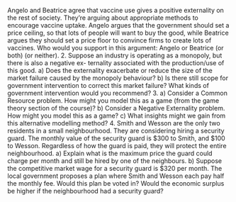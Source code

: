 Angelo and Beatrice agree that vaccine use gives a positive externality on the rest of
society. They’re arguing about appropriate methods to encourage vaccine uptake.
Angelo argues that the government should set a price ceiling, so that lots of people
will want to buy the good, while Beatrice argues they should set a price floor to
convince firms to create lots of vaccines.
Who would you support in this argument: Angelo or Beatrice (or both) (or neither).
2. Suppose an industry is operating as a monopoly, but there is also a negative ex-
ternality associated with the production/use of this good.
a) Does the externality exacerbate or reduce the size of the market failure caused
by the monopoly behaviour?
b) Is there still scope for government intervention to correct this market failure?
What kinds of government intervention would you recommend?
3. a) Consider a Common Resource problem. How might you model this as a game
(from the game theory section of the course)?
b) Consider a Negative Externality problem. How might you model this as a
game?
c) What insights might we gain from this alternative modelling method?
4. Smith and Wesson are the only two residents in a small neighbourhood. They are
considering hiring a security guard. The monthly value of the security guard is
$300 to Smith, and $100 to Wesson. Regardless of how the guard is paid, they will
protect the entire neighbourhood.
a) Explain what is the maximum price the guard could charge per month and
still be hired by one of the neighbours.
b) Suppose the competitive market wage for a security guard is $320 per month.
The local government proposes a plan where Smith and Wesson each pay half
the monthly fee. Would this plan be voted in? Would the economic surplus
be higher if the neighbourhood had a security guard?